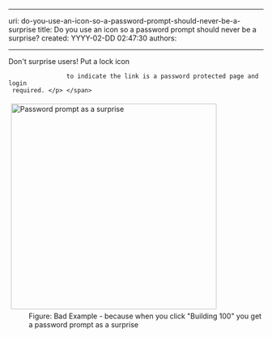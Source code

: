 

---
uri: do-you-use-an-icon-so-a-password-prompt-should-never-be-a-surprise
title: Do you use an icon so a password prompt should never be a surprise?
created: YYYY-02-DD 02:47:30
authors:

---




<span class='intro'> <p>Don't surprise users! Put a lock icon
                    
                    to indicate the link is a password protected page and login 
     required. </p> </span>

<dl class="badImage"><dt> 
      <img alt="Password prompt as a surprise" src="http&#58;//www.ssw.com.au/SSW/Standards/Rules/Images/PasswordProtectedPagesNeedKey.gif" style="margin&#58;5px;width&#58;406px;" />
   </dt><dd>Figure&#58; Bad Example - because when you click &quot;Building 100&quot; you get a password prompt as a surprise</dd></dl>


